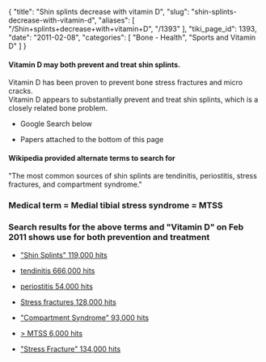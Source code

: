 {
  "title": "Shin splints decrease with vitamin D",
  "slug": "shin-splints-decrease-with-vitamin-d",
  "aliases": [
    "/Shin+splints+decrease+with+vitamin+D",
    "/1393"
  ],
  "tiki_page_id": 1393,
  "date": "2011-02-08",
  "categories": [
    "Bone - Health",
    "Sports and Vitamin D"
  ]
}


#### Vitamin D may both prevent and treat shin splints.   
 Vitamin D has been proven to prevent bone stress fractures and micro cracks.   
 Vitamin D appears to substantially prevent and treat shin splints, which is a closely related bone problem.

* Google Search below

* Papers attached to the bottom of this page

#### Wikipedia provided alternate terms to search for

"The most common sources of shin splints are tendinitis, periostitis, stress fractures, and compartment syndrome."

### Medical term = Medial tibial stress syndrome = MTSS

### Search results for the above terms and "Vitamin D" on Feb 2011 shows use for both prevention and treatment

* ["Shin Splints" 119,000 hits](http://www.google.com/search?hl=&q="shin%20splints"%20"vitamin%20D"&sourceid=navclient-ff&rlz=1B3GGGL_enUS233US234&ie=UTF-8)

* [tendinitis 666,000 hits](http://www.google.com/webhp?sourceid=navclient-ff#sclient=psy&hl=en&site=webhp&q=tendonitis%20"vitamin%20D"&aq=f&aqi=&aql=&oq=&pbx=1&fp=7828c4946c5db268)

* [periostitis 54,000 hits](http://www.google.com/webhp?sourceid=navclient-ff#sclient=psy&hl=en&site=webhp&q=+periostitis%20"vitamin%20D"&aq=&aqi=&aql=&oq=&pbx=1&fp=7828c4946c5db268)

* [Stress fractures 128,000 hits](http://www.google.com/webhp?sourceid=navclient-ff#sclient=psy&hl=en&site=webhp&q="stress%20fractures"%20"vitamin%20D"&aq=&aqi=&aql=&oq=&pbx=1&fp=7828c4946c5db268)

* ["Compartment Syndrome" 93,000 hits](http://www.google.com/webhp?sourceid=navclient-ff#sclient=psy&hl=en&site=webhp&q="compartment%20syndrome"%20"vitamin%20D"&aq=&aqi=&aql=&oq=&pbx=1&fp=7828c4946c5db268)

* [> MTSS 6,000 hits](http://www.google.com/search?hl=&q="shin%20splints"%20"vitamin%20D"&sourceid=navclient-ff&rlz=1B3GGGL_enUS233US234&ie=UTF-8#sclient=psy&hl=en&rlz=1B3GGGL_enUS233US234&q=+mtss%20"vitamin%20D"&aq=&aqi=&aql=&oq=&pbx=1&fp=7828c4946c5db268)

* ["Stress Fracture" 134,000 hits](http://www.google.com/search?hl=&q="shin%20splints"%20"vitamin%20D"&sourceid=navclient-ff&rlz=1B3GGGL_enUS233US234&ie=UTF-8#hl=en&sugexp=ldymls&xhr=t&q="stress%20fractures"%20"vitamin%20D"&cp=18&qe=InN0cmVzcyBmcmFjdHVyZXMiICJ2aXRhbWluIEQi&qesig=APUgyXYex2MueuVCDpLj2A&pkc=AFgZ2tkst7mw_q9Y6E_Gvn_2YczPMzWnHowLtIK-_sjxuqszc-ASl-sCcXF5at_D7GoJt_sNM52pZ9UoQA705OWuABvYpvPdPw&pf=p&sclient=psy&rlz=1B3GGGL_enUS233US234&aq=f&aqi=&aql=&oq="stress%20fractures"%20"vitamin%20D"&pbx=1&fp=7828c4946c5db268)

